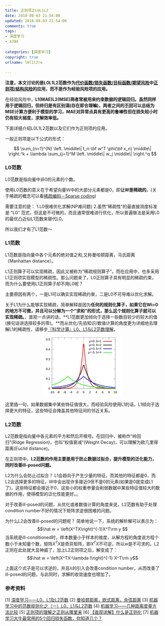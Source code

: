 ```yaml
---
title: 正则项之L0L1L2
date: 2018-08-03 21:54:00
updated: 2018-08-03 21:54:00
comments: true
tags:
- 深度学习
- XJBX

categories: [深度学习]
copyright: true
urlname: l0l1l2re

---
```


**注意，本文讨论的是L0L1L2范数作为[代价函数/损失函数/目标函数/期望风险](https://blog.csdn.net/heyongluoyao8/article/details/52462400)中[正则项/结构风险](http://www.datalearner.com/blog/1051509805091522)的应用，而不是作为经验风险项的应用。**

在经验风险中，**L1(MAE)L2(MSE)**两者常被用来约束数据的逻辑回归。虽然同样用于逻辑回归，但终归是有区别滴(存在即合理嘛)，两者之间的[不同](http://baijiahao.baidu.com/s?id=1603857666277651546&wfr=spider&for=pc)可以总结为**MSE计算方便利于模型的学习，MAE对异常点具有更高的鲁棒性但在损失较小时仍有较大梯度，求解效率低。**

下面详细介绍L0L1L2范数以及它们作为正则项的应用。

<!-- more -->


一般正则项是以下公式的形式：

$$
\sum_{n=1}^{N} 
\left.
\middle\|
t_n-\bf w^T \phi(\bf x_n)
\middle\|
\right.^k
+
\lambda
\sum_{j=1}^M
\left.
\middle\|
w_j
\middle\|
\right.^q
$$

### L0范数

L0范数是指向量中非0的元素的个数。

使用L0范数的意义在于希望向量Ｗ中的大部分元素都是0，即**让W是稀疏的**。(关于稀疏的概念可以看[稀疏编码－Sparse coding](此处链接稀疏编码))


需要注意的是：
1.L0很难优化求解(NP难问题)
2.虽然“稀疏性”的最直接测度标准是 "L0" 范式，但这是不可微的，而且通常很难进行优化，所以普遍做法是采用L0的最优凸近似L1范数来替代L0。

所以我们才有了L1范数～



### L1范数
L1范数是指向量中各个元素的绝对值之和,又称曼哈顿距离，马氏距离（Manhattan distance）。

L1正则算子可以实现稀疏，因此又被称为“稀疏规则算子”。而在应用中，也多采用L1正则项实现模型的稀疏性。那么问题来了，L0正则算子具有明显的稀疏约束，而为什么要使用L1正则算子却不用L0呢？

主要原因有两个，一是L1可以确实实现稀疏约束，二是L0不可导难以优化求解。

关于L1为什么能够实现稀疏，简单解释是因为**任何的规则化算子，如果它在Wi=0的地方不可微，并且可以分解为一个“求和”的形式，那么这个规则化算子就可以实现稀疏。**，直观一点讲的话，**L1范数更加倾向于选择一些数目较少的较大的值(换句话讲选择较多的零)。**而从优化/先验知识/数值计算的角度更为详细地去理解L1的稀疏性，请移步[『科学计算』L0、L1与L2范数理解](https://www.cnblogs.com/hellcat/p/7979711.html#_label0)。

<div align = center>
<img src = "./2018-08-03-l0l1l2re/laplace_distribution.png" width ="50%" alt = "数值计算角度解释L1范数的稀疏性" />
</div>





这里插一句，如果数据集中某些特征值很大，而经验风险使用L1的话，L1倾向于选择更大的特征，这些特征会掩盖其他特征间的邻近关系。


### L2范数

L2范数是指向量中各元素的平方和然后开根号。在回归中，被称作“岭回归”(Ridge Regression)，也叫“权值衰减”(Weight Decay)，可以理解为欧几里得距离(Euclid distance)。

在正则项中，**L2范数的作用主要是用于防止数据过拟合，提升模型的泛化能力，同时改善ill-posed问题。**

<!--由于采用了欧式距离的定义，所以-->

L2为什么会防止过拟合？
L1会趋向于产生少量的特征，而其他的特征都是0，而L2会选择更多的特征，W中会出现许多接近0但不是0的元素(如果是0就变成L1了)，这些特征都会接近于0，这些小的权重参量会削弱数据中某些特征值较大的数据的作用，使得模型的泛化性能更好。。

对于改善ill-posed的问题，从优化或者数值计算的角度来说，L2范数有助于处理 condition number不好的情况下矩阵求逆很困难的问题。

为什么L2会改善ill-posed的问题呢？
简单地说一下，系统的解析解可以表示为：
$$\hat w = \left(X^TX\right)^{-1}X^T\rm y $$
当系统是ill-conditioned时，样本数量小于样本的维度，从解方程的角度说方程个数小于未知量个数，矩阵$X^TX$是奇异矩阵，即$X^TX$不可逆，所以$w$是不可求的。L2正则在此处就大显神威了，加上L2正则项之后，解变成了：
$$\hat w = \left(X^TX-\lambda I\right)^{-1} X^T\rm y$$

上面这个式子是可以求逆的，并且$\lambda$的引入会改善condition number，从而改善了ill-posed的问题，与此同时，求解的收敛速度也增加了。







### 参考资料
[1] [深度学习——L0、L1及L2范数](https://blog.csdn.net/zchang81/article/details/70208061)
[2] [曼哈顿距离，欧式距离，余弦距离](https://blog.csdn.net/qingyang666/article/details/61919381)
<span id = "[3]"> [3] [机器学习中的范数规则化之（一）L0、L1与L2范数](https://blog.csdn.net/zouxy09/article/details/24971995)</span>
[4] [机器学习——几种距离度量方法比较](https://my.oschina.net/hunglish/blog/787596#h2_11)
[5] [正则项的理解之正则从哪里来](http://www.datalearner.com/blog/1051509805091522)
[6] [【直观详解】什么是正则化](https://charlesliuyx.github.io/2017/10/03/%E3%80%90%E7%9B%B4%E8%A7%82%E8%AF%A6%E8%A7%A3%E3%80%91%E4%BB%80%E4%B9%88%E6%98%AF%E6%AD%A3%E5%88%99%E5%8C%96/)
[7] [机器学习大牛最常用的5个回归损失函数，你知道几个？](http://baijiahao.baidu.com/s?id=1603857666277651546&wfr=spider&for=pc)